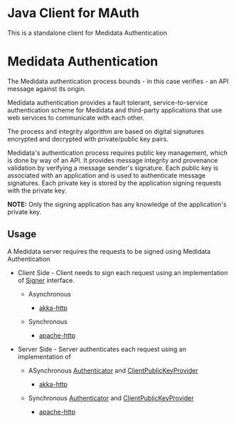 # Java Client for MAuth

This is a standalone client for Medidata Authentication

# Medidata Authentication

The Medidata authentication process bounds - in this case verifies - an API message against its origin.

Medidata authentication provides a fault tolerant, service-to-service authentication scheme for Medidata and third-party applications that use web services to communicate with each other.

The process and integrity algorithm are based on digital signatures encrypted and decrypted with private/public key pairs.

Medidata's authentication process requires public key management, which is done by way of an API. It provides message integrity and provenance validation by verifying a message sender's signature. Each public key is associated with an application and is used to authenticate message signatures. Each private key is stored by the application signing requests with the private key. 

**NOTE:** Only the signing application has any knowledge of the application's private key.

## Usage
A Medidata server requires the requests to be signed using Medidata Authentication

  * Client Side - Client needs to sign each request using an implementation of [Signer](modules/mauth-signer/src/main/java/com/mdsol/mauth/Signer.java) interface.
    - Asynchronous
      - [akka-http](modules/mauth-signer-akka-http)
    
    - Synchronous
      - [apache-http](modules/mauth-signer-apachehttp)
  
  * Server Side - Server authenticates each request using an implementation of
    - ASynchronous [Authenticator](modules/mauth-authenticator/src/main/scala/com/mdsol/mauth/scaladsl/Authenticator.scala) and [ClientPublicKeyProvider](modules/mauth-authenticator/src/main/scala/com/mdsol/mauth/scaladsl/utils/ClientPublicKeyProvider.scala)
      - [akka-http](modules/mauth-authenticator-akka-http)
      
    - Synchronous [Authenticator](modules/mauth-authenticator/src/main/java/com/mdsol/mauth/Authenticator.java) and [ClientPublicKeyProvider](modules/mauth-authenticator/src/main/java/com/mdsol/mauth/utils/ClientPublicKeyProvider.java)
      - [apache-http](modules/mauth-authenticator-apachehttp)

